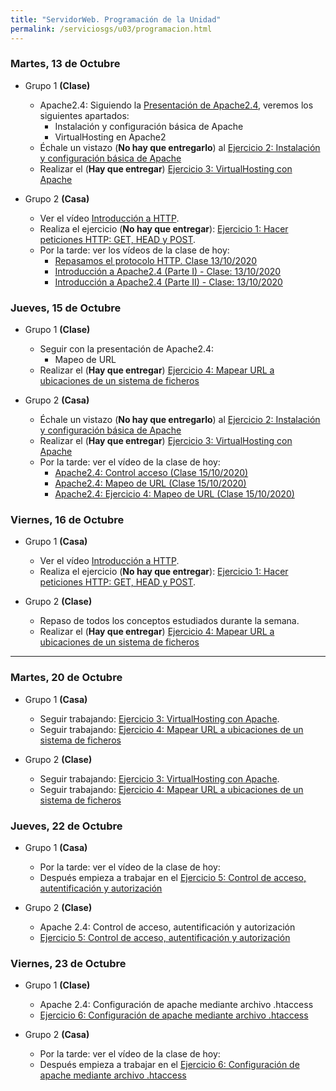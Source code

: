```yaml
---
title: "ServidorWeb. Programación de la Unidad"
permalink: /serviciosgs/u03/programacion.html
---
```


### Martes, 13 de Octubre

* Grupo 1 **(Clase)**

    * Apache2.4: Siguiendo la [Presentación de Apache2.4](https://docs.google.com/presentation/d/e/2PACX-1vSciwRh5eeUkr3EDC3gpzcL-FVD11Fh7oBBfniqEnn4LUgm8FfKc4m9kuRRIJg8VWsNqnXJyZp8Fo1B/pub?start=true&loop=false&delayms=3000), veremos los siguientes apartados:
        * Instalación y configuración básica de Apache
        * VirtualHosting en Apache2
    * Échale un vistazo (**No hay que entregarlo**) al [Ejercicio 2: Instalación y configuración básica de Apache](ejercicio2.html)
    * Realizar el (**Hay que entregar**) [Ejercicio 3: VirtualHosting con Apache](ejercicio3.html)

* Grupo 2 **(Casa)**

    * Ver el vídeo [Introducción a HTTP](https://www.youtube.com/watch?v=G8if3rk7L-I).
    * Realiza el ejercicio (**No hay que entregar**): [Ejercicio 1: Hacer peticiones HTTP: GET, HEAD y POST](ejercicio1.html).
    * Por la tarde: ver los vídeos de la clase de hoy:
        * [Repasamos el protocolo HTTP. Clase 13/10/2020](https://youtu.be/zlpr8-yqchk)
        * [Introducción a Apache2.4  (Parte I) - Clase: 13/10/2020](https://youtu.be/K0vZHfwTcvM)
        * [Introducción a Apache2.4  (Parte II) - Clase: 13/10/2020](https://youtu.be/OsDFHLS2bdg)


### Jueves, 15 de Octubre

* Grupo 1 **(Clase)**

    * Seguir con la presentación de Apache2.4:
        * Mapeo de URL
    * Realizar el (**Hay que entregar**) [Ejercicio 4: Mapear URL a ubicaciones de un sistema de ficheros](ejercicio4.html)

* Grupo 2 **(Casa)**

    * Échale un vistazo (**No hay que entregarlo**) al [Ejercicio 2: Instalación y configuración básica de Apache](ejercicio2.html)
    * Realizar el (**Hay que entregar**) [Ejercicio 3: VirtualHosting con Apache](ejercicio3.html)
    * Por la tarde: ver el vídeo de la clase de hoy:
        * [Apache2.4: Control acceso (Clase 15/10/2020)](https://www.youtube.com/watch?v=TRoCcxRVhhY)
        * [Apache2.4: Mapeo de URL (Clase 15/10/2020)](https://www.youtube.com/watch?v=w4kP9XbuuCA)
        * [Apache2.4: Ejercicio 4: Mapeo de URL (Clase 15/10/2020)](https://www.youtube.com/watch?v=G3QhjLBhjMU)


### Viernes, 16 de Octubre

* Grupo 1 **(Casa)**

    * Ver el vídeo [Introducción a HTTP](https://www.youtube.com/watch?v=G8if3rk7L-I).
    * Realiza el ejercicio (**No hay que entregar**): [Ejercicio 1: Hacer peticiones HTTP: GET, HEAD y POST](ejercicio1.html).

* Grupo 2 **(Clase)**

    * Repaso de todos los conceptos estudiados durante la semana.
    * Realizar el (**Hay que entregar**) [Ejercicio 4: Mapear URL a ubicaciones de un sistema de ficheros](ejercicio4.html)

- - -

### Martes, 20 de Octubre

* Grupo 1 **(Casa)**

    * Seguir trabajando: [Ejercicio 3: VirtualHosting con Apache](ejercicio3.html).
    * Seguir trabajando: [Ejercicio 4: Mapear URL a ubicaciones de un sistema de ficheros](ejercicio4.html)
    
* Grupo 2 **(Clase)**

    * Seguir trabajando: [Ejercicio 3: VirtualHosting con Apache](ejercicio3.html).
    * Seguir trabajando: [Ejercicio 4: Mapear URL a ubicaciones de un sistema de ficheros](ejercicio4.html)
 
    
### Jueves, 22 de Octubre

* Grupo 1 **(Casa)**

    * Por la tarde: ver el vídeo de la clase de hoy:
    * Después empieza a trabajar en el [Ejercicio 5: Control de acceso, autentificación y autorización](ejercicio5.html)

* Grupo 2 **(Clase)**

    * Apache 2.4: Control de acceso, autentificación y autorización
    * [Ejercicio 5: Control de acceso, autentificación y autorización](ejercicio5.html)
    
### Viernes, 23 de Octubre

* Grupo 1 **(Clase)**

    * Apache 2.4: Configuración de apache mediante archivo .htaccess 
    * [Ejercicio 6: Configuración de apache mediante archivo .htaccess](ejercicio6.html)    
    
* Grupo 2 **(Casa)**

    * Por la tarde: ver el vídeo de la clase de hoy:
    * Después empieza a trabajar en el [Ejercicio 6: Configuración de apache mediante archivo .htaccess](ejercicio6.html)